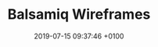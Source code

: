 ---
title: Balsamiq Wireframes
description: Quickly sketch low-fidelity wireframes.
link: https://balsamiq.com
category:
- Wireframing
image: "/assets/images/balsamiq.jpg"
date: 2019-07-15 09:37:46 +0100
---